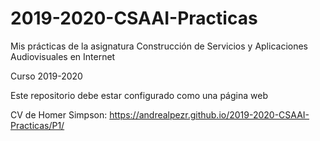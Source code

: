 # 2019-2020-CSAAI-Practicas
Mis prácticas de la asignatura Construcción de Servicios y Aplicaciones Audiovisuales en Internet

Curso 2019-2020  

Este repositorio debe estar configurado como una página web

CV de Homer Simpson: https://andrealpezr.github.io/2019-2020-CSAAI-Practicas/P1/
